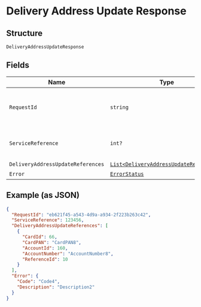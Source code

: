 
# Delivery Address Update Response

## Structure

`DeliveryAddressUpdateResponse`

## Fields

| Name | Type | Tags | Description |
|  --- | --- | --- | --- |
| `RequestId` | `string` | Optional | Request ID to which was passed on the API request. |
| `ServiceReference` | `int?` | Optional | Service reference number for tracking. |
| `DeliveryAddressUpdateReferences` | [`List<DeliveryAddressUpdateReferences>`](../../doc/models/delivery-address-update-references.md) | Optional | - |
| `Error` | [`ErrorStatus`](../../doc/models/error-status.md) | Optional | - |

## Example (as JSON)

```json
{
  "RequestId": "eb621f45-a543-4d9a-a934-2f223b263c42",
  "ServiceReference": 123456,
  "DeliveryAddressUpdateReferences": [
    {
      "CardId": 66,
      "CardPAN": "CardPAN8",
      "AccountId": 160,
      "AccountNumber": "AccountNumber8",
      "ReferenceId": 10
    }
  ],
  "Error": {
    "Code": "Code4",
    "Description": "Description2"
  }
}
```

